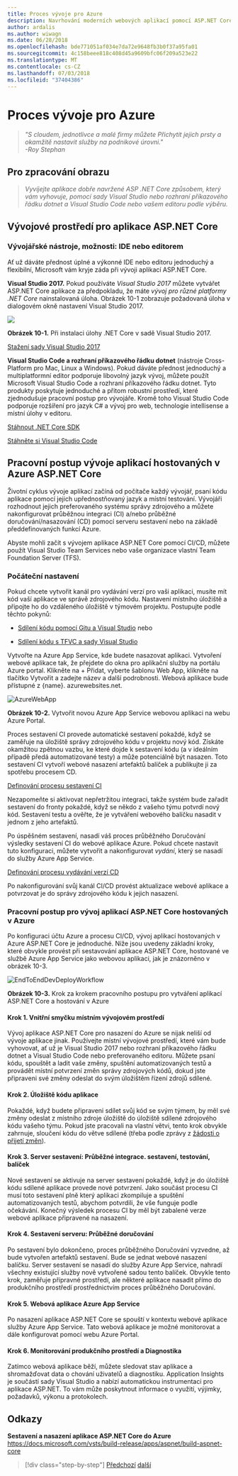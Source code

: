 ```yaml
---
title: Proces vývoje pro Azure
description: Navrhování moderních webových aplikací pomocí ASP.NET Core a Azure | Proces vývoje pro Azure
author: ardalis
ms.author: wiwagn
ms.date: 06/28/2018
ms.openlocfilehash: bde771051af034e7da72e9648fb3b0f37a95fa01
ms.sourcegitcommit: 4c158beee818c408d45a9609bfc06f209a523e22
ms.translationtype: MT
ms.contentlocale: cs-CZ
ms.lasthandoff: 07/03/2018
ms.locfileid: "37404386"
---
```

# <a name="development-process-for-azure"></a>Proces vývoje pro Azure

> _"S cloudem, jednotlivce a malé firmy můžete Přichytit jejich prsty a okamžitě nastavit služby na podnikové úrovni."_  
> _-Roy Stephan_

 ## <a name="vision"></a>Pro zpracování obrazu

> *Vyvíjejte aplikace dobře navržené ASP .NET Core způsobem, který vám vyhovuje, pomocí sady Visual Studio nebo rozhraní příkazového řádku dotnet a Visual Studio Code nebo vašem editoru podle výběru.*

## <a name="development-environment-for-aspnet-core-apps"></a>Vývojové prostředí pro aplikace ASP.NET Core

### <a name="development-tools-choices-ide-or-editor"></a>Vývojářské nástroje, možnosti: IDE nebo editorem

Ať už dáváte přednost úplné a výkonné IDE nebo editoru jednoduchý a flexibilní, Microsoft vám kryje záda při vývoji aplikací ASP.NET Core.

**Visual Studio 2017.** Pokud používáte *Visual Studio 2017* můžete vytvářet ASP.NET Core aplikace za předpokladu, že máte *vývoj pro různé platformy .NET Core* nainstalovaná úloha. Obrázek 10-1 zobrazuje požadovaná úloha v dialogovém okně nastavení Visual Studio 2017.

![](./media/image10-1.png)

**Obrázek 10-1.** Při instalaci úlohy .NET Core v sadě Visual Studio 2017.

[Stažení sady Visual Studio 2017](https://aka.ms/vsdownload?utm_source=mscom&utm_campaign=msdocs)

**Visual Studio Code a rozhraní příkazového řádku dotnet** (nástroje Cross-Platform pro Mac, Linux a Windows). Pokud dáváte přednost jednoduchý a multiplatformní editor podporuje libovolný jazyk vývoj, můžete použít Microsoft Visual Studio Code a rozhraní příkazového řádku dotnet. Tyto produkty poskytuje jednoduché a přitom robustní prostředí, které zjednodušuje pracovní postup pro vývojáře. Kromě toho Visual Studio Code podporuje rozšíření pro jazyk C\# a vývoj pro web, technologie intellisense a místní úlohy v editoru.

[Stáhnout .NET Core SDK](https://www.microsoft.com/net/download/core)

[Stáhněte si Visual Studio Code](https://code.visualstudio.com/download)

## <a name="development-workflow-for-azure-hosted-aspnet-core-apps"></a>Pracovní postup vývoje aplikací hostovaných v Azure ASP.NET Core

Životní cyklus vývoje aplikací začíná od počítače každý vývojář, psaní kódu aplikace pomocí jejich upřednostňovaný jazyk a místní testování. Vývojáři rozhodnout jejich preferovaného systému správy zdrojového a můžete nakonfigurovat průběžnou integraci (CI) a/nebo průběžné doručování/nasazování (CD) pomocí serveru sestavení nebo na základě předdefinovaných funkcí Azure.

Abyste mohli začít s vývojem aplikace ASP.NET Core pomocí CI/CD, můžete použít Visual Studio Team Services nebo vaše organizace vlastní Team Foundation Server (TFS).

### <a name="initial-setup"></a>Počáteční nastavení

Pokud chcete vytvořit kanál pro vydávání verzí pro vaši aplikaci, musíte mít kód vaší aplikace ve správě zdrojového kódu. Nastavení místního úložiště a připojte ho do vzdáleného úložiště v týmovém projektu. Postupujte podle těchto pokynů:

- [Sdílení kódu pomocí Gitu a Visual Studio](https://docs.microsoft.com/vsts/git/share-your-code-in-git-vs) nebo

- [Sdílení kódu s TFVC a sady Visual Studio](https://docs.microsoft.com/vsts/tfvc/share-your-code-in-tfvc-vs)

Vytvořte na Azure App Service, kde budete nasazovat aplikaci. Vytvoření webové aplikace tak, že přejdete do okna pro aplikační služby na portálu Azure portal. Klikněte na + Přidat, vyberte šablonu Web App, klikněte na tlačítko Vytvořit a zadejte název a další podrobnosti. Webová aplikace bude přístupné z {name}. azurewebsites.net.

![AzureWebApp](./media/image10-2.png)

**Obrázek 10-2.** Vytvořit novou Azure App Service webovou aplikaci na webu Azure Portal.

Proces sestavení CI provede automatické sestavení pokaždé, když se zaměřuje na úložiště správy zdrojového kódu v projektu nový kód. Získáte okamžitou zpětnou vazbu, ke které dojde k sestavení kódu (a v ideálním případě předá automatizované testy) a může potenciálně být nasazen. Toto sestavení CI vytvoří webové nasazení artefaktů balíček a publikujte ji za spotřebu procesem CD.

[Definování procesu sestavení CI](https://docs.microsoft.com/vsts/build-release/apps/aspnet/build-aspnet-core#ci)

Nezapomeňte si aktivovat nepřetržitou integraci, takže systém bude zařadit sestavení do fronty pokaždé, když se někdo z vašeho týmu potvrdí nový kód. Sestavení testu a ověřte, že je vytváření webového balíčku nasadit v jednom z jeho artefaktů.

Po úspěšném sestavení, nasadí váš proces průběžného Doručování výsledky sestavení CI do webové aplikace Azure. Pokud chcete nastavit tuto konfiguraci, můžete vytvořit a nakonfigurovat *vydání*, který se nasadí do služby Azure App Service.

[Definování procesu vydávání verzí CD](https://docs.microsoft.com/vsts/build-release/apps/aspnet/build-aspnet-core#cd)

Po nakonfigurování svůj kanál CI/CD provést aktualizace webové aplikace a potvrzovat je do správy zdrojového kódu k jejich nasazení.

### <a name="workflow-for-developing-azure-hosted-aspnet-core-applications"></a>Pracovní postup pro vývoj aplikací ASP.NET Core hostovaných v Azure

Po konfiguraci účtu Azure a procesu CI/CD, vývoj aplikací hostovaných v Azure ASP.NET Core je jednoduché. Níže jsou uvedeny základní kroky, které obvykle provést při sestavování aplikace ASP.NET Core, hostované ve službě Azure App Service jako webovou aplikaci, jak je znázorněno v obrázek 10-3.

![EndToEndDevDeployWorkflow](./media/image10-3.png)

**Obrázek 10-3.** Krok za krokem pracovního postupu pro vytváření aplikací ASP.NET Core a hostování v Azure

#### <a name="step-1-local-dev-environment-inner-loop"></a>Krok 1. Vnitřní smyčku místním vývojovém prostředí

Vývoj aplikace ASP.NET Core pro nasazení do Azure se nijak neliší od vývoje aplikace jinak. Používejte místní vývojové prostředí, které vám bude vyhovovat, ať už je Visual Studio 2017 nebo rozhraní příkazového řádku dotnet a Visual Studio Code nebo preferovaného editoru. Můžete psaní kódu, spouštět a ladit vaše změny, spuštění automatizovaných testů a provádět místní potvrzení změn správy zdrojových kódů, dokud jste připraveni své změny odeslat do svým úložištěm řízení zdrojů sdílené.

#### <a name="step-2-application-code-repository"></a>Krok 2. Úložiště kódu aplikace

Pokaždé, když budete připraveni sdílet svůj kód se svým týmem, by měl své změny odeslat z místního zdroje úložiště do úložiště sdílené zdrojového kódu vašeho týmu. Pokud jste pracovali na vlastní větvi, tento krok obvykle zahrnuje, sloučení kódu do větve sdílené (třeba podle zprávy z [žádosti o přijetí změn](https://docs.microsoft.com/vsts/git/pull-requests)).

#### <a name="step-3-build-server-continuous-integration-build-test-package"></a>Krok 3. Server sestavení: Průběžné integrace. sestavení, testování, balíček

Nové sestavení se aktivuje na server sestavení pokaždé, když je do úložiště kódu sdílené aplikace provede nové potvrzení. Jako součást procesu CI musí toto sestavení plně který aplikaci zkompiluje a spuštění automatizovaných testů, abychom potvrdili, že vše funguje podle očekávání. Konečný výsledek procesu CI by měl být zabalené verze webové aplikace připravené na nasazení.

#### <a name="step-4-build-server-continuous-delivery"></a>Krok 4. Sestavení serveru: Průběžné doručování

Po sestavení bylo dokončeno, proces průběžného Doručování vyzvedne, až bude vytvořen artefaktů sestavení. Bude se jednat webové nasazení balíčku. Server sestavení se nasadí do služby Azure App Service, nahradí všechny existující služby nově vytvořené sadou tento balíček. Obvykle tento krok, zaměřuje přípravné prostředí, ale některé aplikace nasadit přímo do produkčního prostředí prostřednictvím proces průběžného Doručování.

#### <a name="step-5-azure-app-service-web-app"></a>Krok 5. Webová aplikace Azure App Service

Po nasazení aplikace ASP.NET Core se spouští v kontextu webové aplikace služby Azure App Service. Tato webová aplikace je možné monitorovat a dále konfigurovat pomocí webu Azure Portal.

#### <a name="step-6-production-monitoring-and-diagnostics"></a>Krok 6. Monitorování produkčního prostředí a Diagnostika

Zatímco webová aplikace běží, můžete sledovat stav aplikace a shromažďovat data o chování uživatelů a diagnostiku. Application Insights je součástí sady Visual Studio a nabízí automatickou instrumentaci pro aplikace ASP.NET. To vám může poskytnout informace o využití, výjimky, požadavků, výkonu a protokolech.

## <a name="references"></a>Odkazy

**Sestavení a nasazení aplikace ASP.NET Core do Azure**  
<https://docs.microsoft.com/vsts/build-release/apps/aspnet/build-aspnet-core>

>[!div class="step-by-step"]
[Předchozí](test-asp-net-core-mvc-apps.md)
[další](azure-hosting-recommendations-for-asp-net-web-apps.md)